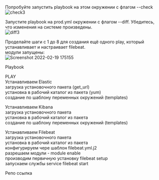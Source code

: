 Попробуйте запустить playbook на этом окружении с флагом --check  
![check3](https://user-images.githubusercontent.com/87374285/154792198-a8d9a2e9-8b33-4e7d-8f81-2079049d31fc.png)  

Запустите playbook на prod.yml окружении с флагом --diff. Убедитесь, что изменения на системе произведены.  
![diff3](https://user-images.githubusercontent.com/87374285/154792210-665a5687-3c4c-4d25-82d2-6cc5e0f50253.png)  

Проделайте шаги с 1 до 8 для создания ещё одного play, который устанавливает и настраивает filebeat.  
модули запущены:  
![Screenshot 2022-02-19 175155](https://user-images.githubusercontent.com/87374285/154792230-e131b0c6-ad40-495e-a029-7c2a9c935f7c.png)  

Playbook  

PLAY  
Устанавливаем Elastic  
загрузка установочного пакета  (get_url)  
установка в рабочий каталог из пакета (yum)  
создание по шаблону переменных окружений (templates)  

Устанавливаем Kibana  
загрузка установочного пакета  
установка в рабочий каталог из пакета  
создание по шаблону переменных окружений (templates)  

Устанавливаем Filebeat  
загрузка установочного пакета  
установка в рабочий каталог из пакета  
конфигурируем чере шаблон filebeat.yml.j2  
разрешаем модули - module enable  
производим первичную установку filebeat setup  
запускаем службы  service filebeat start  

Репо ссылка 


